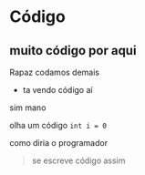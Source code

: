 # Código

## muito código por aqui

Rapaz codamos demais

- ta vendo código aí

sim mano

olha um código `int i = 0` 

como diria o programador 

> se escreve código assim

